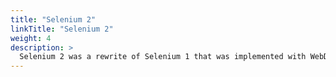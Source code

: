 ```yaml
---
title: "Selenium 2"
linkTitle: "Selenium 2"
weight: 4
description: >
  Selenium 2 was a rewrite of Selenium 1 that was implemented with WebDriver code.
---
```


